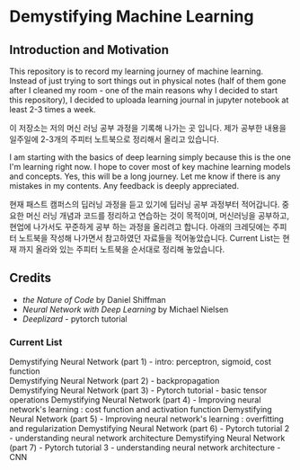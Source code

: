 # Demystifying Machine Learning

## Introduction and Motivation

This repository is to record my learning journey of machine learning. Instead of just trying to sort things out in physical notes (half of them gone after I cleaned my room - one of the main reasons why I decided to start this repository), I decided to uploada learning journal in jupyter notebook at least 2-3 times a week.

이 저장소는 저의 머신 러닝 공부 과정을 기록해 나가는 곳 입니다. 제가 공부한 내용을 일주일에 2-3개의 주피터 노트북으로 정리해서 올리고 있습니다.

I am starting with the basics of deep learning simply because this is the one I'm learning right now. I hope to cover most of key machine learning models and concepts. Yes, this will be a long journey. Let me know if there is any mistakes in my contents. Any feedback is deeply appreciated.

현재 패스트 캠퍼스의 딥러닝 과정을 듣고 있기에 딥러닝 공부 과정부터 적어갑니다. 중요한 머신 러닝 개념과 코드를 정리하고 연습하는 것이 목적이며, 머신러닝을 공부하고, 현업에 나가서도 꾸준하게 공부 하는 과정을 올리려고 합니다. 아래의 크레딧에는 주피터 노트북을 작성해 나가면서 참고하였던 자료들을 적어놓았습니다. Current List는 현재 까지 올라와 있는 주피터 노트북을 순서대로 정리해 놓았습니다. 

## Credits
- *the Nature of Code* by Daniel Shiffman  
- *Neural Network with Deep Learning* by Michael Nielsen  
- *Deeplizard* - pytorch tutorial

### Current List
Demystifying Neural Network (part 1) - intro: perceptron, sigmoid, cost function  
Demystifying Neural Network (part 2) - backpropagation  
Demystifying Neural Network (part 3) - Pytorch tutorial - basic tensor operations
Demystifying Neural Network (part 4) - Improving neural network's learning : cost function and activation function
Demystifying Neural Network (part 5) - Improving neural network's learning : overfitting and regularization
Demystifying Neural Network (part 6) - Pytorch tutorial 2 - understanding neural network architecture
Demystifying Neural Network (part 7) - Pytorch tutorial 3 - understanding neural network architecture - CNN



